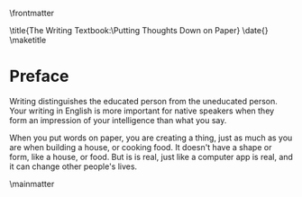 \frontmatter

\title{The Writing Textbook:\\Putting Thoughts Down on Paper}
\date{}
\maketitle

# Preface

Writing distinguishes the educated person from the uneducated person. Your writing in English is more important for native speakers when they form an impression of your intelligence than what you say.

When you put words on paper, you are creating a thing, just as much as you are when building a house, or cooking food. It doesn't have a shape or form, like a house, or food. But is is real, just like a computer app is real, and it can change other people's lives.


\mainmatter
